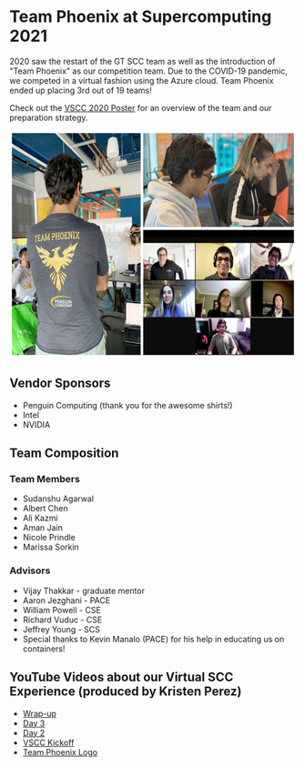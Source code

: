 # Team Phoenix at Supercomputing 2021

2020 saw the restart of the GT SCC team as well as the introduction of "Team Phoenix" as our competition team. Due to the COVID-19 pandemic, we competed in a virtual fashion using the Azure cloud. Team Phoenix ended up placing 3rd out of 19 teams! 

Check out the [VSCC 2020 Poster](files/gt_vscc_supercomputing20_poster.pdf) for an overview of the team and our preparation strategy.

<p class="aligncenter">
    <img alt="2020 Team Phoenix" width="600" height="400" src="img/2020/scc20_team_phoenix_collage.jpg">
</p>


## Vendor Sponsors
* Penguin Computing (thank you for the awesome shirts!)
* Intel
* NVIDIA

## Team Composition

### Team Members
* Sudanshu Agarwal
* Albert Chen
* Ali Kazmi
* Aman Jain
* Nicole Prindle
* Marissa Sorkin

### Advisors
* Vijay Thakkar - graduate mentor
* Aaron Jezghani - PACE
* William Powell - CSE
* Richard Vuduc - CSE
* Jeffrey Young - SCS
* Special thanks to Kevin Manalo (PACE) for his help in educating us on containers!

## YouTube Videos about our Virtual SCC Experience (produced by Kristen Perez)

* [Wrap-up](https://www.youtube.com/watch?v=nTdpKZD9vZM)
* [Day 3](https://www.youtube.com/watch?v=N-vqdtRuQlo)
* [Day 2](https://www.youtube.com/watch?v=YXsu6btPZeM)
* [VSCC Kickoff](https://www.youtube.com/watch?v=iHjCJPsr8hI)
* [Team Phoenix Logo](https://www.youtube.com/watch?v=fL1EKehV1I8)

